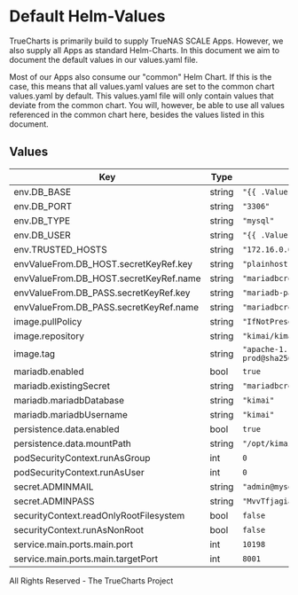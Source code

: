 # Default Helm-Values

TrueCharts is primarily build to supply TrueNAS SCALE Apps.
However, we also supply all Apps as standard Helm-Charts. In this document we aim to document the default values in our values.yaml file.

Most of our Apps also consume our "common" Helm Chart.
If this is the case, this means that all values.yaml values are set to the common chart values.yaml by default. This values.yaml file will only contain values that deviate from the common chart.
You will, however, be able to use all values referenced in the common chart here, besides the values listed in this document.

## Values

| Key | Type | Default | Description |
|-----|------|---------|-------------|
| env.DB_BASE | string | `"{{ .Values.mariadb.mariadbUsername }}"` |  |
| env.DB_PORT | string | `"3306"` |  |
| env.DB_TYPE | string | `"mysql"` |  |
| env.DB_USER | string | `"{{ .Values.mariadb.mariadbDatabase }}"` |  |
| env.TRUSTED_HOSTS | string | `"172.16.0.0/12"` |  |
| envValueFrom.DB_HOST.secretKeyRef.key | string | `"plainhost"` |  |
| envValueFrom.DB_HOST.secretKeyRef.name | string | `"mariadbcreds"` |  |
| envValueFrom.DB_PASS.secretKeyRef.key | string | `"mariadb-password"` |  |
| envValueFrom.DB_PASS.secretKeyRef.name | string | `"mariadbcreds"` |  |
| image.pullPolicy | string | `"IfNotPresent"` |  |
| image.repository | string | `"kimai/kimai2"` |  |
| image.tag | string | `"apache-1.19-prod@sha256:e4a92b3a87c782a8ad75fcb8468c654232ea8043efe5409877e1b06c7562f95b"` |  |
| mariadb.enabled | bool | `true` |  |
| mariadb.existingSecret | string | `"mariadbcreds"` |  |
| mariadb.mariadbDatabase | string | `"kimai"` |  |
| mariadb.mariadbUsername | string | `"kimai"` |  |
| persistence.data.enabled | bool | `true` |  |
| persistence.data.mountPath | string | `"/opt/kimai/public"` |  |
| podSecurityContext.runAsGroup | int | `0` |  |
| podSecurityContext.runAsUser | int | `0` |  |
| secret.ADMINMAIL | string | `"admin@mysecretdomain.com"` |  |
| secret.ADMINPASS | string | `"MvvTfjagiaqDprGNVA"` |  |
| securityContext.readOnlyRootFilesystem | bool | `false` |  |
| securityContext.runAsNonRoot | bool | `false` |  |
| service.main.ports.main.port | int | `10198` |  |
| service.main.ports.main.targetPort | int | `8001` |  |

All Rights Reserved - The TrueCharts Project
